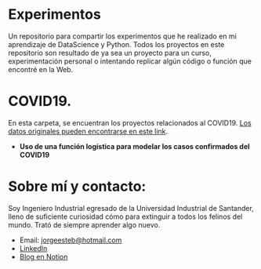 # Experimentos
Un repositorio para compartir los experimentos que he realizado en mi aprendizaje de DataScience y Python. Todos los proyectos en este repositorio son resultado de ya sea un proyecto para un curso, experimentación personal o intentando replicar algún código o función que encontré en la Web.

# COVID19.

En esta carpeta, se encuentran los proyectos relacionados al COVID19. [Los datos originales pueden encontrarse en este link](https://github.com/CSSEGISandData/COVID-19). 
* **Uso de una función logística para modelar los casos confirmados del COVID19**

# Sobre mí y contacto:

Soy Ingeniero Industrial egresado de la Universidad Industrial de Santander, lleno de suficiente curiosidad cómo para extinguir a todos los felinos del mundo. Trató de siempre aprender algo nuevo.

* Email: jorgeesteb@hotmail.com
* [LinkedIn](https://www.linkedin.com/in/jorge-esteban-caballero-rodr%C3%ADguez/)
* [Blog en Notion](https://www.notion.so/Jorge-E-Caballero-R-5fe3fd2a38ec4d4aa53dea129b96e234)

